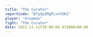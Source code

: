 ```yaml
---
title: "The Curator"
reportCode: "B7yXpZMgPLvnYGK2"
player: "Grwaman"
fight: "The Curator"
date: 2021-11-11T20:08:04.971000+00:00
---
```

